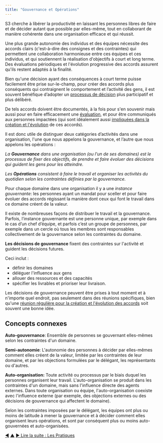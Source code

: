 ```yaml
---
title: "Gouvernance et Opérations"
---
```



S3 cherche à libérer la productivité en laissant les personnes libres de faire et de décider autant que possible par elles-même, tout en collaborant de manière cohérente dans une organisation efficace et qui réussit.

Une plus grande autonomie des individus et des équipes nécessite des accords clairs (c'est-à-dire des consignes et des contraintes) qui permettent une collaboration harmonieuse entre ces équipes et ces individus, et qui soutiennent la réalisation d'objectifs à court et long terme. Des évaluations périodiques et l'évolution progressive des accords assurent qu'ils restent adaptés à la finalité.

Bien qu'une décision ayant des conséquences à court terme puisse facilement être prise sur-le-champ, pour créer des accords plus conséquents qui contraignent le comportement et l’activité des gens, il est souvent bénéfique d’adopter un [processus de décision](consent-decision-making.html) plus participatif et plus délibéré.

De tels accords doivent être documentés, à la fois pour s'en souvenir mais aussi pour en faire efficacement une [évaluation](evaluate-and-evolve-agreements.html), et pour être communiqués aux personnes impactées (qui sont idéalement aussi [impliquées dans la création et l'évolution](involve-those-affected.html) de ces accords).

Il est donc utile de distinguer deux catégories d’activités dans une organisation, l'une que nous appelons la gouvernance, et l’autre que nous appelons les opérations :

_La **Gouvernance** dans une organisation (ou l'un de ses domaines) est le processus de fixer des objectifs, de prendre et faire évoluer des décisions qui guident les gens pour les atteindre._

_Les **Opérations** consistent à faire le travail et organiser les activités du quotidien selon les contraintes définies par la gouvernance._

Pour chaque domaine dans une organisation il y a une *instance gouvernante*: les personnes ayant un mandat pour sceller et pour faire évoluer des accords régissant la manière dont ceux qui font le travail dans ce domaine créent de la valeur.

Il existe de nombreuses façons de distribuer le travail et la gouvernance. Parfois, l’instance gouvernante est une personne unique, par exemple dans le cas d’un chef d’équipe, et parfois c’est un groupe de personnes, par exemple dans un cercle où tous les membres sont responsables collectivement de la gouvernance selon les contraintes du domaine.

**Les décisions de gouvernance** fixent des contraintes sur l'activité et guident les décisions futures.

Ceci inclut :

- définir les domaines
- déléguer l'influence aux gens
- allouer des ressources et des capacités
- spécifier les livrables et prioriser leur livraison.

Les décisions de gouvernance peuvent être prises à tout moment et à n'importe quel endroit, pas seulement dans des réunions spécifiques, bien qu'une [réunion régulière pour la création et l'évolution des accords](governance-meeting.html) soit souvent une bonne idée.

## Concepts connexes

**Auto-gouvernance**: Ensemble de personnes se gouvernant elles-mêmes selon les contraintes d'un domaine.

**Semi-autonomie**: L'autonomie des personnes à décider par elles-mêmes comment elles créent de la valeur, limitée par les contraintes de leur domaine, et par les objections formulées par le délégant, les représentants ou d'autres.

**Auto-organisation:** Toute activité ou processus par le biais duquel les personnes organisent leur travail. L'auto-organisation se produit dans les contraintes d'un domaine, mais sans l'influence directe des agents externes. Dans toute organisation ou équipe, l'auto-organisation coexiste avec l'influence externe (par exemple, des objections externes ou des décisions de gouvernance qui affectent le domaine).

Selon les contraintes imposées par le délégant, les équipes ont plus ou moins de latitude à mener la gouvernance et à décider comment elles organisent leurs opérations, et sont par conséquent plus ou moins auto-gouvernées et auto-organisées.

<div class="bottom-nav">
<a href="agreement.html" title="Retour à : Accords">◀</a> <a href="making-sense-of-organizations.html" title="Remonter: Concepts clés pour comprendre les organisations">▲</a> <a href="patterns.html" title="">▶ Lire la suite : Les Pratiques</a>
</div>


<script type="text/javascript">
Mousetrap.bind('g n', function() {
    window.location.href = 'patterns.html';
    return false;
});
</script>

